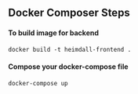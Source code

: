 ## Docker Composer Steps

####  To build image for backend
    
    docker build -t heimdall-frontend . 

#### Compose your docker-compose file
    docker-compose up
